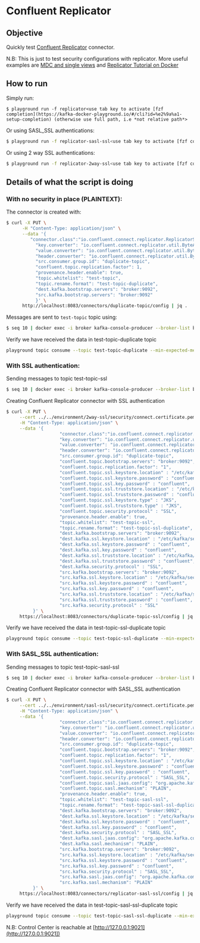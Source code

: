 # Confluent Replicator

## Objective

Quickly test [Confluent Replicator](https://docs.confluent.io/5.3.2/connect/kafka-connect-replicator/index.html#crep-full) connector.

N.B: This is just to test security configurations with replicator. More useful examples are [MDC and single views](https://github.com/framiere/mdc-with-replicator-and-regexrouter) and [Replicator Tutorial on Docker](https://docs.confluent.io/current/installation/docker/installation/replicator.html)




## How to run

Simply run:

```
$ playground run -f replicator<use tab key to activate [fzf completion](https://kafka-docker-playground.io/#/cli?id=%e2%9a%a1-setup-completion) (otherwise use full path, i.e *not relative path*>
```

Or using SASL_SSL authentications:

```bash
$ playground run -f replicator-sasl-ssl<use tab key to activate [fzf completion](https://kafka-docker-playground.io/#/cli?id=%e2%9a%a1-setup-completion) (otherwise use full path, i.e *not relative path*>
```

Or using 2 way SSL authentications:

```bash
$ playground run -f replicator-2way-ssl<use tab key to activate [fzf completion](https://kafka-docker-playground.io/#/cli?id=%e2%9a%a1-setup-completion) (otherwise use full path, i.e *not relative path*>
```

## Details of what the script is doing

### With no security in place (PLAINTEXT):

The connector is created with:

```bash
$ curl -X PUT \
      -H "Content-Type: application/json" \
      --data '{
         "connector.class":"io.confluent.connect.replicator.ReplicatorSourceConnector",
           "key.converter": "io.confluent.connect.replicator.util.ByteArrayConverter",
           "value.converter": "io.confluent.connect.replicator.util.ByteArrayConverter",
           "header.converter": "io.confluent.connect.replicator.util.ByteArrayConverter",
           "src.consumer.group.id": "duplicate-topic",
           "confluent.topic.replication.factor": 1,
           "provenance.header.enable": true,
           "topic.whitelist": "test-topic",
           "topic.rename.format": "test-topic-duplicate",
           "dest.kafka.bootstrap.servers": "broker:9092",
           "src.kafka.bootstrap.servers": "broker:9092"
           }' \
      http://localhost:8083/connectors/duplicate-topic/config | jq .
```

Messages are sent to `test-topic` topic using:

```bash
$ seq 10 | docker exec -i broker kafka-console-producer --broker-list broker:9092 --topic test-topic
```

Verify we have received the data in test-topic-duplicate topic

```bash
playground topic consume --topic test-topic-duplicate --min-expected-messages 10 --timeout 60
```

### With SSL authentication:

Sending messages to topic test-topic-ssl

```bash
$ seq 10 | docker exec -i broker kafka-console-producer --broker-list broker:9092 --topic test-topic-ssl --producer.config /etc/kafka/secrets/client_without_interceptors.config
```

Creating Confluent Replicator connector with SSL authentication

```bash
$ curl -X PUT \
     --cert ../../environment/2way-ssl/security/connect.certificate.pem --key ../../environment/2way-ssl/security/connect.key --tlsv1.2 --cacert ../../environment/2way-ssl/security/snakeoil-ca-1.crt \
     -H "Content-Type: application/json" \
     --data '{
                    "connector.class":"io.confluent.connect.replicator.ReplicatorSourceConnector",
                    "key.converter": "io.confluent.connect.replicator.util.ByteArrayConverter",
                    "value.converter": "io.confluent.connect.replicator.util.ByteArrayConverter",
                    "header.converter": "io.confluent.connect.replicator.util.ByteArrayConverter",
                    "src.consumer.group.id": "duplicate-topic",
                    "confluent.topic.bootstrap.servers": "broker:9092",
                    "confluent.topic.replication.factor": "1",
                    "confluent.topic.ssl.keystore.location" : "/etc/kafka/secrets/kafka.connect.keystore.jks",
                    "confluent.topic.ssl.keystore.password" : "confluent",
                    "confluent.topic.ssl.key.password" : "confluent",
                    "confluent.topic.ssl.truststore.location" : "/etc/kafka/secrets/kafka.connect.truststore.jks",
                    "confluent.topic.ssl.truststore.password" : "confluent",
                    "confluent.topic.ssl.keystore.type" : "JKS",
                    "confluent.topic.ssl.truststore.type" : "JKS",
                    "confluent.topic.security.protocol" : "SSL",
                    "provenance.header.enable": true,
                    "topic.whitelist": "test-topic-ssl",
                    "topic.rename.format": "test-topic-ssl-duplicate",
                    "dest.kafka.bootstrap.servers": "broker:9092",
                    "dest.kafka.ssl.keystore.location" : "/etc/kafka/secrets/kafka.connect.keystore.jks",
                    "dest.kafka.ssl.keystore.password" : "confluent",
                    "dest.kafka.ssl.key.password" : "confluent",
                    "dest.kafka.ssl.truststore.location" : "/etc/kafka/secrets/kafka.connect.truststore.jks",
                    "dest.kafka.ssl.truststore.password" : "confluent",
                    "dest.kafka.security.protocol" : "SSL",
                    "src.kafka.bootstrap.servers": "broker:9092",
                    "src.kafka.ssl.keystore.location" : "/etc/kafka/secrets/kafka.connect.keystore.jks",
                    "src.kafka.ssl.keystore.password" : "confluent",
                    "src.kafka.ssl.key.password" : "confluent",
                    "src.kafka.ssl.truststore.location" : "/etc/kafka/secrets/kafka.connect.truststore.jks",
                    "src.kafka.ssl.truststore.password" : "confluent",
                    "src.kafka.security.protocol" : "SSL"
          }' \
     https://localhost:8083/connectors/duplicate-topic-ssl/config | jq .
```

Verify we have received the data in test-topic-ssl-duplicate topic

```bash
playground topic consume --topic test-topic-ssl-duplicate --min-expected-messages 10 --timeout 60
```

### With SASL_SSL authentication:


Sending messages to topic test-topic-sasl-ssl

```bash
$ seq 10 | docker exec -i broker kafka-console-producer --broker-list broker:9092 --topic test-topic-sasl-ssl --producer.config /etc/kafka/secrets/client_without_interceptors.config
```

Creating Confluent Replicator connector with SASL_SSL authentication

```bash
$ curl -X PUT \
     --cert ../../environment/sasl-ssl/security/connect.certificate.pem --key ../../environment/sasl-ssl/security/connect.key --tlsv1.2 --cacert ../../environment/sasl-ssl/security/snakeoil-ca-1.crt \
     -H "Content-Type: application/json" \
     --data '{
                    "connector.class":"io.confluent.connect.replicator.ReplicatorSourceConnector",
                    "key.converter": "io.confluent.connect.replicator.util.ByteArrayConverter",
                    "value.converter": "io.confluent.connect.replicator.util.ByteArrayConverter",
                    "header.converter": "io.confluent.connect.replicator.util.ByteArrayConverter",
                    "src.consumer.group.id": "duplicate-topic",
                    "confluent.topic.bootstrap.servers": "broker:9092",
                    "confluent.topic.replication.factor": "1",
                    "confluent.topic.ssl.keystore.location" : "/etc/kafka/secrets/kafka.connect.keystore.jks",
                    "confluent.topic.ssl.keystore.password" : "confluent",
                    "confluent.topic.ssl.key.password" : "confluent",
                    "confluent.topic.security.protocol" : "SASL_SSL",
                    "confluent.topic.sasl.jaas.config": "org.apache.kafka.common.security.plain.PlainLoginModule required  username=\"client\" password=\"client-secret\";",
                    "confluent.topic.sasl.mechanism": "PLAIN",
                    "provenance.header.enable": true,
                    "topic.whitelist": "test-topic-sasl-ssl",
                    "topic.rename.format": "test-topic-sasl-ssl-duplicate",
                    "dest.kafka.bootstrap.servers": "broker:9092",
                    "dest.kafka.ssl.keystore.location" : "/etc/kafka/secrets/kafka.connect.keystore.jks",
                    "dest.kafka.ssl.keystore.password" : "confluent",
                    "dest.kafka.ssl.key.password" : "confluent",
                    "dest.kafka.security.protocol" : "SASL_SSL",
                    "dest.kafka.sasl.jaas.config": "org.apache.kafka.common.security.plain.PlainLoginModule required  username=\"client\" password=\"client-secret\";",
                    "dest.kafka.sasl.mechanism": "PLAIN",
                    "src.kafka.bootstrap.servers": "broker:9092",
                    "src.kafka.ssl.keystore.location" : "/etc/kafka/secrets/kafka.connect.keystore.jks",
                    "src.kafka.ssl.keystore.password" : "confluent",
                    "src.kafka.ssl.key.password" : "confluent",
                    "src.kafka.security.protocol" : "SASL_SSL",
                    "src.kafka.sasl.jaas.config": "org.apache.kafka.common.security.plain.PlainLoginModule required  username=\"client\" password=\"client-secret\";",
                    "src.kafka.sasl.mechanism": "PLAIN"
          }' \
     https://localhost:8083/connectors/replicator-sasl-ssl/config | jq .
```

Verify we have received the data in test-topic-sasl-ssl-duplicate topic

```bash
playground topic consume --topic test-topic-sasl-ssl-duplicate --min-expected-messages 10 --timeout 60
```

N.B: Control Center is reachable at [http://127.0.0.1:9021](http://127.0.0.1:9021])
